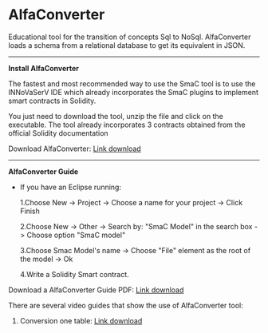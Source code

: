 # AlfaConverter
Educational tool for the transition of concepts Sql to NoSql. AlfaConverter loads a schema from a relational database to get its equivalent in JSON.
_______________
**Install AlfaConverter**

The fastest and most recommended way to use the SmaC tool is to use the INNoVaSerV IDE which already incorporates the SmaC plugins to implement smart contracts in Solidity.

You just need to download the tool, unzip the file and click on the executable. The tool already incorporates 3 contracts obtained from the official Solidity documentation

Download AlfaConverter: [Link download](http://www.kybele.es/innovaserv/downloads/INNoVaServSmaCToolkit.rar)
_______________

**AlfaConverter Guide**

* If you have an Eclipse running:

  1.Choose New -> Project -> Choose a name for your project -> Click Finish

  2.Choose New -> Other -> Search by: "SmaC Model" in the search box -> Choose option "SmaC model"

  3.Choose Smac Model's name -> Choose "File" element as the root of the model -> Ok

  4.Write a Solidity Smart contract.
  
Download a AlfaConverter Guide PDF: [Link download](https://github.com/KybeleGroup/SmaC/blob/master/GuideSmaC.pdf)

There are several video guides that show the use of AlfaConverter tool:

  1. Conversion one table: [Link download](https://github.com/KybeleGroup/AlfaConverter/blob/master/1-una-tabla.gif)
